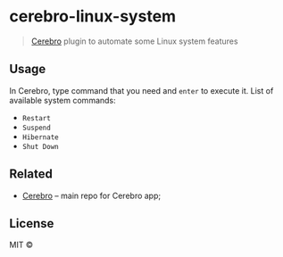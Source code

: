 # cerebro-linux-system

> [Cerebro](https://cerebroapp.com) plugin to automate some Linux system features

## Usage

In Cerebro, type command that you need and `enter` to execute it. List of available system commands:

* `Restart`
* `Suspend`
* `Hibernate`
* `Shut Down`


## Related

- [Cerebro](http://github.com/KELiON/cerebro) – main repo for Cerebro app;


## License

MIT © 